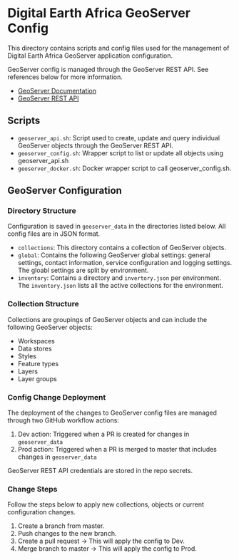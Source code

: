 # Digital Earth Africa GeoServer Config
This directory contains scripts and config files used for the management of Digital Earth Africa GeoServer application configuration.

GeoServer config is managed through the GeoServer REST API. See references below for more information.

- [GeoServer Documentation](https://docs.geoserver.org/)
- [GeoServer REST API](https://docs.geoserver.org/stable/en/user/rest/)

## Scripts
- `geoserver_api.sh`: Script used to create, update and query individual GeoServer objects through the GeoServer REST API.
- `geoserver_config.sh`: Wrapper script to list or update all objects using geoserver_api.sh
- `geoserver_docker.sh`: Docker wrapper script to call geoserver_config.sh. 

## GeoServer Configuration
### Directory Structure
Configuration is saved in `geoserver_data` in the directories listed below. All config files are in JSON format.

- `collections`: This directory contains a collection of GeoServer objects.
- `global`: Contains the following GeoServer global settings: general settings, contact information, service configuration and logging settings. The gloabl settings are split by environment.
- `inventory`: Contains a directory and `invertory.json` per environment. The `inventory.json` lists all the active collections for the environment.

### Collection Structure
Collections are groupings of GeoServer objects and can include the following GeoServer objects:
- Workspaces
- Data stores
- Styles
- Feature types
- Layers
- Layer groups

### Config Change Deployment
The deployment of the changes to GeoServer config files are managed through two GitHub workflow actions:
1. Dev action: Triggered when a PR is created for changes in `geoserver_data`
2. Prod action: Triggered when a PR is merged to master that includes changes in `geoserver_data`

GeoServer REST API credentials are stored in the repo secrets.

### Change Steps
Follow the steps below to apply new collections, objects or current configuration changes.
1. Create a branch from master.
2. Push changes to the new branch.
3. Create a pull request -> This will apply the config to Dev.
4. Merge branch to master -> This will apply the config to Prod.

